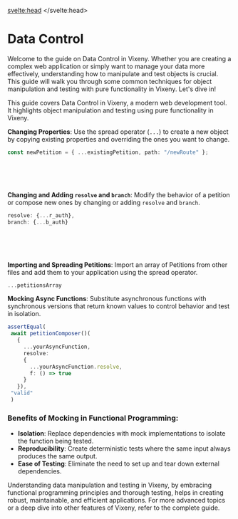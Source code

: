 <script>
    import PreviousNext from "$lib/components/PreviousNext.svelte"
    import Heading from "$lib/components/Heading.svelte"
</script>

<svelte:head>
    <title>Data Control - Vixeny</title>
    <meta name="description" content="Learn how to manipulate and test data in Vixeny, a functional approach to modern web development." />
</svelte:head>


# Data Control

Welcome to the guide on Data Control in Vixeny. Whether you are creating a complex web application or simply want to manage your data more effectively, understanding how to manipulate and test objects is crucial. This guide will walk you through some common techniques for object manipulation and testing with pure functionality in Vixeny. Let's dive in!

This guide covers Data Control in Vixeny, a modern web development tool. It highlights object manipulation and testing using pure functionality in Vixeny. 

<Heading title="Object Manipulation" size="2" />

**Changing Properties**: Use the spread operator (`...`) to create a new object by copying existing properties and overriding the ones you want to change.
   ```ts
   const newPetition = { ...existingPetition, path: "/newRoute" };
   ```

<br />
<br />
<br />

**Changing and Adding `resolve` and `branch`**: Modify the behavior of a petition or compose new ones by changing or adding `resolve` and `branch`.
   ```ts
   resolve: {...r_auth},
   branch: {...b_auth}
   ```

<br />
<br />
<br />

**Importing and Spreading Petitions**: Import an array of Petitions from other files and add them to your application using the spread operator.
   ```ts
   ...petitionsArray
   ```

<Heading title="Testing with Pure Functionality" size="2" />

**Mocking Async Functions**: Substitute asynchronous functions with synchronous versions that return known values to control behavior and test in isolation.
   ```ts
   assertEqual(
    await petitionComposer()(
      {
        ...yourAsyncFunction, 
        resolve: 
        {
          ...yourAsyncFunction.resolve, 
          f: () => true
        }
      }), 
    "valid"
    )
   ```

### Benefits of Mocking in Functional Programming:
   - **Isolation**: Replace dependencies with mock implementations to isolate the function being tested.
   - **Reproducibility**: Create deterministic tests where the same input always produces the same output.
   - **Ease of Testing**: Eliminate the need to set up and tear down external dependencies.

<Heading title="Conclusion" size="2" />

Understanding data manipulation and testing in Vixeny, by embracing functional programming principles and thorough testing, helps in creating robust, maintainable, and efficient applications. For more advanced topics or a deep dive into other features of Vixeny, refer to the complete guide.

<PreviousNext previous="data_flow" next="docs"/>

